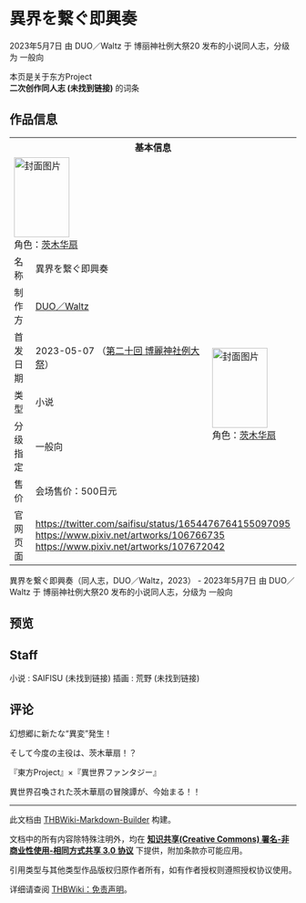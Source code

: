 # 異界を繋ぐ即興奏

<!-- source html: G:\repos\THBWiki-Markdown-Builder\THBWikiMarkdown\Temp\main\9\9c\ns0%3A%E7%95%B0%E7%95%8C%E3%82%92%E7%B9%8B%E3%81%90%E5%8D%B3%E8%88%88%E5%A5%8F.html -->

2023年5月7日 由 DUO／Waltz 于 博丽神社例大祭20 发布的小说同人志，分级为 一般向

本页是关于东方Project  
 **二次创作同人志 (未找到链接)** 的词条
## 作品信息

<table><tbody><tr><th colspan="3">基本信息</th></tr><tr><td class="cover-artwork-mobile" colspan="2"><a href="./文件-異界を繋ぐ即興奏封面.jpg.md" class="image" title="封面图片"><img alt="封面图片" src="https://upload.thwiki.cc/thumb/5/5e/%E7%95%B0%E7%95%8C%E3%82%92%E7%B9%8B%E3%81%90%E5%8D%B3%E8%88%88%E5%A5%8F%E5%B0%81%E9%9D%A2.jpg/97px-%E7%95%B0%E7%95%8C%E3%82%92%E7%B9%8B%E3%81%90%E5%8D%B3%E8%88%88%E5%A5%8F%E5%B0%81%E9%9D%A2.jpg" decoding="async" loading="lazy" width="97" height="140" srcset="https://upload.thwiki.cc/thumb/5/5e/%E7%95%B0%E7%95%8C%E3%82%92%E7%B9%8B%E3%81%90%E5%8D%B3%E8%88%88%E5%A5%8F%E5%B0%81%E9%9D%A2.jpg/146px-%E7%95%B0%E7%95%8C%E3%82%92%E7%B9%8B%E3%81%90%E5%8D%B3%E8%88%88%E5%A5%8F%E5%B0%81%E9%9D%A2.jpg 1.5x, https://upload.thwiki.cc/thumb/5/5e/%E7%95%B0%E7%95%8C%E3%82%92%E7%B9%8B%E3%81%90%E5%8D%B3%E8%88%88%E5%A5%8F%E5%B0%81%E9%9D%A2.jpg/194px-%E7%95%B0%E7%95%8C%E3%82%92%E7%B9%8B%E3%81%90%E5%8D%B3%E8%88%88%E5%A5%8F%E5%B0%81%E9%9D%A2.jpg 2x" data-file-width="631" data-file-height="909"></a><div class="cover-char">角色：<a href="./茨木华扇.md" title="茨木华扇">茨木华扇</a></div></td>
</tr><tr><td class="label">名称</td><td colspan="2"> 異界を繋ぐ即興奏 </td></tr><tr><td class="label">制作方</td><td><a href="./DUO／Waltz.md" title="DUO／Waltz">DUO／Waltz</a></td><td class="cover-artwork" rowspan="5" style="min-width:140px;"><a href="./文件-異界を繋ぐ即興奏封面.jpg.md" class="image" title="封面图片"><img alt="封面图片" src="https://upload.thwiki.cc/thumb/5/5e/%E7%95%B0%E7%95%8C%E3%82%92%E7%B9%8B%E3%81%90%E5%8D%B3%E8%88%88%E5%A5%8F%E5%B0%81%E9%9D%A2.jpg/97px-%E7%95%B0%E7%95%8C%E3%82%92%E7%B9%8B%E3%81%90%E5%8D%B3%E8%88%88%E5%A5%8F%E5%B0%81%E9%9D%A2.jpg" decoding="async" loading="lazy" width="97" height="140" srcset="https://upload.thwiki.cc/thumb/5/5e/%E7%95%B0%E7%95%8C%E3%82%92%E7%B9%8B%E3%81%90%E5%8D%B3%E8%88%88%E5%A5%8F%E5%B0%81%E9%9D%A2.jpg/146px-%E7%95%B0%E7%95%8C%E3%82%92%E7%B9%8B%E3%81%90%E5%8D%B3%E8%88%88%E5%A5%8F%E5%B0%81%E9%9D%A2.jpg 1.5x, https://upload.thwiki.cc/thumb/5/5e/%E7%95%B0%E7%95%8C%E3%82%92%E7%B9%8B%E3%81%90%E5%8D%B3%E8%88%88%E5%A5%8F%E5%B0%81%E9%9D%A2.jpg/194px-%E7%95%B0%E7%95%8C%E3%82%92%E7%B9%8B%E3%81%90%E5%8D%B3%E8%88%88%E5%A5%8F%E5%B0%81%E9%9D%A2.jpg 2x" data-file-width="631" data-file-height="909"></a><div class="cover-char">角色：<a href="./茨木华扇.md" title="茨木华扇">茨木华扇</a></div></td>
</tr><tr><td class="label">首发日期</td><td>2023-05-07&#160;（<a href="/展会作品列表?e=%E5%8D%9A%E4%B8%BD%E7%A5%9E%E7%A4%BE%E4%BE%8B%E5%A4%A7%E7%A5%AD%2320">第二十回 博麗神社例大祭</a>）</td></tr><tr><td class="label">类型</td><td>小说</td></tr><tr><td class="label">分级指定</td><td>一般向</td></tr><tr><td class="label">售价</td><td>会场售价：500日元</td></tr>
<tr><td class="label">官网页面</td><td colspan="2"><a rel="nofollow" class="external free" href="https://twitter.com/saifisu/status/1654476764155097095">https://twitter.com/saifisu/status/1654476764155097095</a><br><a rel="nofollow" class="external free" href="https://www.pixiv.net/artworks/106766735">https://www.pixiv.net/artworks/106766735</a><br><a rel="nofollow" class="external free" href="https://www.pixiv.net/artworks/107672042">https://www.pixiv.net/artworks/107672042</a></td></tr></tbody></table>

異界を繋ぐ即興奏（同人志，DUO／Waltz，2023） - 2023年5月7日 由 DUO／Waltz 于 博丽神社例大祭20 发布的小说同人志，分级为 一般向
## 预览
## Staff
小说
: SAIFISU (未找到链接)
插画
: 荒野 (未找到链接)

## 评论

  
幻想郷に新たな“異変”発生！  

そして今度の主役は、茨木華扇！？  

  

『東方Project』×『異世界ファンタジー』  

  

異世界召喚された茨木華扇の冒険譚が、今始まる！！
  







---

此文档由 [THBWiki-Markdown-Builder](https://github.com/Delsin-Yu/THBWiki-Markdown-Builder) 构建。

文档中的所有内容除特殊注明外，均在 [**知识共享(Creative Commons) 署名-非商业性使用-相同方式共享 3.0 协议**](https://creativecommons.org/licenses/by-sa/3.0/deed.zh-hans) 下提供，附加条款亦可能应用。

引用类型与其他类型作品版权归原作者所有，如有作者授权则遵照授权协议使用。

详细请查阅 [THBWiki：免责声明](https://thbwiki.cc/THBWiki:%E5%85%8D%E8%B4%A3%E5%A3%B0%E6%98%8E)。

